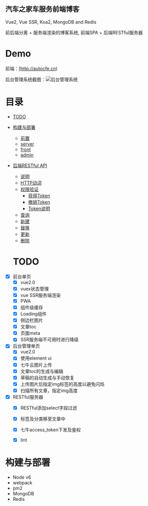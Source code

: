 ## 汽车之家车服务前端博客

Vue2, Vue SSR, Koa2, MongoDB and Redis

前后端分离 + 服务端渲染的博客系统, 前端SPA + 后端RESTful服务器

# Demo 
前端：[http://autocfe.cn)

后台管理系统截图：![后台管理系统](https://autocfe.cn/dist/admin.png)

目录
=================

* [TODO](#todo)
* [构建与部署](#构建与部署)
  * [前置](#前置)
  * [server](#server)
  * [front](#front)
  * [admin](#admin)
* [后端RESTful API](#后端restful-api)
  * [说明](#说明)
  * [HTTP动词](#http动词)
  * [权限验证](#权限验证)
      * [获得Token](#获得token)
      * [撤销Token](#撤销token)
      * [Token说明](#token说明)
  * [查询](#查询)
  * [新建](#新建)
  * [替换](#替换)
  * [更新](#更新)
  * [删除](#删除)  

  
  # TODO
- [x] 前台单页
  - [x] vue2.0
  - [x] vuex状态管理
  - [x] vue SSR服务端渲染
  - [x] PWA 
  - [x] 组件级缓存
  - [x] Loading组件
  - [x] 侧边栏图片
  - [x] 文章toc
  - [x] 页面meta
  - [x] SSR服务端不可用时进行降级
- [x] 后台管理单页
  - [x] vue2.0
  - [x] 使用element ui
  - [x] 七牛云图片上传
  - [x] 文章toc的生成与编辑
  - [x] 草稿的自动生成与手动恢复
  - [x] 上传图片后指定img标签的高度以避免闪烁
  - [x] 扫描所有文章，指定img高度
- [x] RESTful服务器
  - [x] RESTful添加select字段过滤
  - [x] 标签及分类移至文章中 
  - [x] 七牛access_token下发及鉴权
  - [x] lint

  
# 构建与部署

- Node v6
- webpack
- pm2
- MongoDB
- Redis








 
